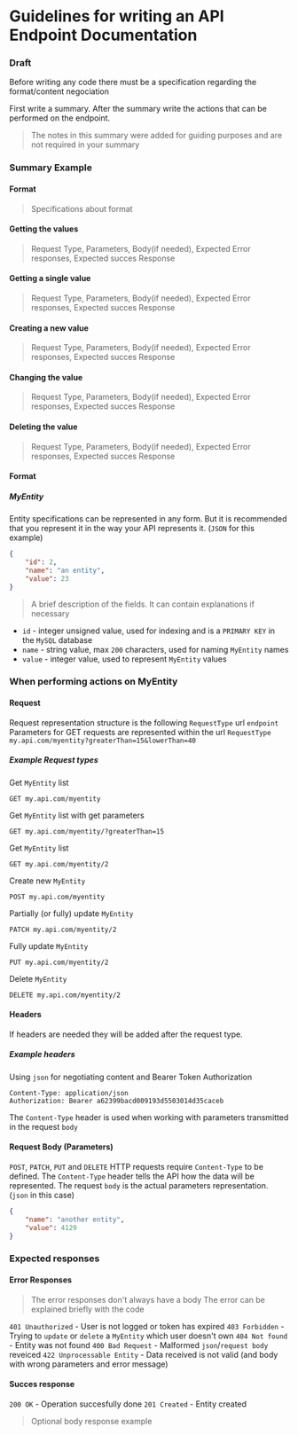 # Guidelines for writing an API Endpoint Documentation
### Draft

Before writing any code there must be a specification regarding the format/content negociation

First write a summary. After the summary write the actions that can be performed on the endpoint.
> The notes in this summary were added for guiding purposes and are not required in your summary

### Summary Example

#### Format
> Specifications about format
#### Getting the values
> Request Type, Parameters, Body(if needed), Expected Error responses, Expected succes Response
#### Getting a single value
> Request Type, Parameters, Body(if needed), Expected Error responses, Expected succes Response
#### Creating a new value
> Request Type, Parameters, Body(if needed), Expected Error responses, Expected succes Response
#### Changing the value
> Request Type, Parameters, Body(if needed), Expected Error responses, Expected succes Response
#### Deleting the value
> Request Type, Parameters, Body(if needed), Expected Error responses, Expected succes Response

#### Format
##### MyEntity
Entity specifications can be represented in any form. But it is recommended that you represent it in the way your API represents it. (`JSON` for this example)

```json
{
    "id": 2,
    "name": "an entity",
    "value": 23
}
```
> A brief description of the fields. It can contain explanations if necessary
 * `id` - integer unsigned value,  used for indexing and is a `PRIMARY KEY` in the `MySQL` database
 * `name` - string value, max `200` characters, used for naming `MyEntity` names
 * `value` - integer value, used to represent `MyEntity` values


### When performing actions on MyEntity

#### Request
Request representation structure is the following
`RequestType` url `endpoint`
Parameters for GET requests are represented within the url
`RequestType my.api.com/myentity?greaterThan=15&lowerThan=40`

##### Example Request types
Get `MyEntity` list
```http
GET my.api.com/myentity
```
Get `MyEntity` list with get parameters
```http
GET my.api.com/myentity/?greaterThan=15
```

Get `MyEntity` list
```http
GET my.api.com/myentity/2
```
Create new `MyEntity`
```http
POST my.api.com/myentity
```
Partially (or fully) update `MyEntity`
```http
PATCH my.api.com/myentity/2
```

Fully update `MyEntity`
```http
PUT my.api.com/myentity/2
```

Delete `MyEntity`
```http
DELETE my.api.com/myentity/2
```

#### Headers
If headers are needed they will be added after the request type.
##### Example headers
Using `json` for negotiating content and Bearer Token Authorization
```http
Content-Type: application/json
Authorization: Bearer a62399bacd009193d5503014d35caceb
```
The `Content-Type` header is used when working with parameters transmitted in the request `body`

#### Request Body (Parameters)
`POST`, `PATCH`, `PUT` and `DELETE` HTTP requests require `Content-Type` to be defined.
The `Content-Type` header tells the API how the data will be represented.
The request `body` is the actual parameters representation. (`json` in this case)

```json
{
    "name": "another entity",
    "value": 4129
}
```

### Expected responses
#### Error Responses
> The error responses don't always have a body
 The error can be explained briefly with the code

`401 Unauthorized` - User is not logged or token has expired
`403 Forbidden` - Trying to `update` or `delete` a `MyEntity` which user doesn't own
`404 Not found` - Entity was not found
`400 Bad Request` - Malformed `json`/`request body` reveiced
`422 Unprocessable Entity` - Data received is not valid (and body with wrong parameters and error message)

#### Succes response
`200 OK` - Operation succesfully done
`201 Created` - Entity created

> Optional body response example

